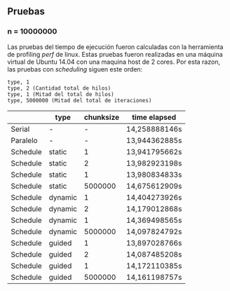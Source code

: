 ## Pruebas

### n = 10000000

Las pruebas del tiempo de ejecución fueron calculadas
con la herramienta de profiling *perf* de linux.
Estas pruebas fueron realizadas en una máquina
virtual de Ubuntu 14.04 con una maquina host de
2 cores. Por esta razon, las pruebas con *scheduling*
siguen este orden:

```
type, 1
type, 2 (Cantidad total de hilos)
type, 1 (Mitad del total de hilos)
type, 5000000 (Mitad del total de iteraciones)
```


|                 | type    | chunksize | time elapsed  |
|-----------------|---------|-----------|---------------|
| Serial          | -       | -         | 14,258888146s |
| Paralelo        | -       | -         | 13,944362885s |
| Schedule        | static  | 1         | 13,941795662s |
| Schedule        | static  | 2         | 13,982923198s |
| Schedule        | static  | 1         | 13,980834833s |
| Schedule        | static  | 5000000   | 14,675612909s |
| Schedule        | dynamic | 1         | 14,404273926s |
| Schedule        | dynamic | 2         | 14,179012868s |
| Schedule        | dynamic | 1         | 14,369498565s |
| Schedule        | dynamic | 5000000   | 14,097824792s |
| Schedule        | guided  | 1         | 13,897028766s |
| Schedule        | guided  | 2         | 14,087485208s |
| Schedule        | guided  | 1         | 14,172110385s |
| Schedule        | guided  | 5000000   | 14,161198757s |
